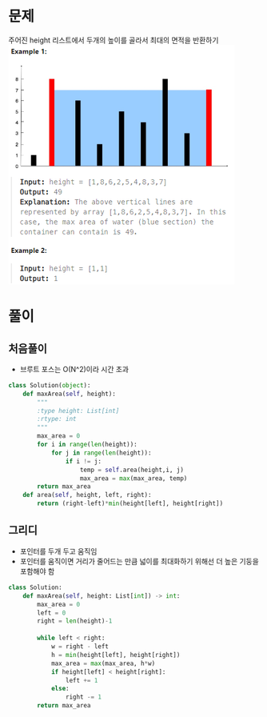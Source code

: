# 문제
주어진 height 리스트에서 두개의 높이를 골라서 최대의 면적을 반환하기  
![](https://github.com/jjlee6496/leetcode/blob/main/11.%20Container%20With%20Most%20Water/20240111134955.png)
# 풀이
## 처음풀이
* 브루트 포스는 O(N^2)이라 시간 초과
```python
class Solution(object):
    def maxArea(self, height):
        """
        :type height: List[int]
        :rtype: int
        """
        max_area = 0
        for i in range(len(height)):
            for j in range(len(height)):
                if i != j:
                    temp = self.area(height,i, j)
                    max_area = max(max_area, temp)
        return max_area
    def area(self, height, left, right):
        return (right-left)*min(height[left], height[right])
```

## 그리디
* 포인터를 두개 두고 움직임
* 포인터를 움직이면 거리가 줄어드는 만큼 넓이를 최대화하기 위해선 더 높은 기둥을 포함해야 함
```python
class Solution:
    def maxArea(self, height: List[int]) -> int:
        max_area = 0
        left = 0
        right = len(height)-1

        while left < right:
            w = right - left
            h = min(height[left], height[right])
            max_area = max(max_area, h*w)
            if height[left] < height[right]:
                left += 1
            else:
                right -= 1
        return max_area
```
